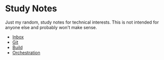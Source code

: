 Study Notes
===========

Just my random, study notes for technical interests.  This is not intended for
anyone else and probably won't make sense.

- [Inbox](inbox.md)
- [Git](git.md)
- [Build](build.md)
- [Orchestration](orchestration.md)
